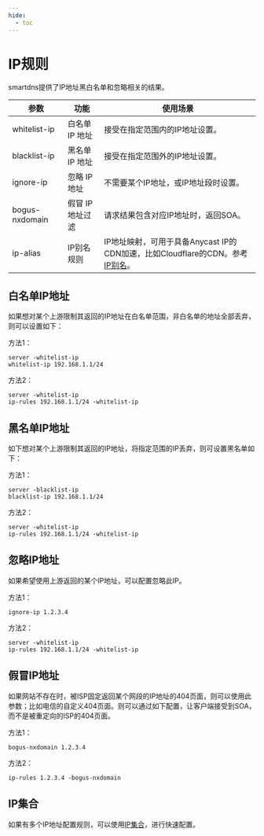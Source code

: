 ```yaml
---
hide:
  - toc
---
```


# IP规则

smartdns提供了IP地址黑白名单和忽略相关的结果。

|参数|功能|使用场景|
|---|---|---|
|whitelist-ip|白名单 IP 地址|接受在指定范围内的IP地址设置。
|blacklist-ip|黑名单 IP 地址|接受在指定范围外的IP地址设置。
|ignore-ip|忽略 IP 地址|不需要某个IP地址，或IP地址段时设置。
|bogus-nxdomain|假冒 IP 地址过滤|请求结果包含对应IP地址时，返回SOA。
|ip-alias|IP别名规则|IP地址映射，可用于具备Anycast IP的CDN加速，比如Cloudflare的CDN。参考[IP别名](../config/ip-alias.md)。

## 白名单IP地址

如果想对某个上游限制其返回的IP地址在白名单范围，非白名单的地址全部丢弃，则可以设置如下：

方法1：

```shell
server -whitelist-ip
whitelist-ip 192.168.1.1/24
```

方法2：

```shell
server -whitelist-ip
ip-rules 192.168.1.1/24 -whitelist-ip
```

## 黑名单IP地址

如下想对某个上游限制其返回的IP地址，将指定范围的IP丢弃，则可设置黑名单如下：

方法1：

```shell
server -blacklist-ip
blacklist-ip 192.168.1.1/24
```

方法2：

```shell
server -whitelist-ip
ip-rules 192.168.1.1/24 -whitelist-ip
```

## 忽略IP地址

如果希望使用上游返回的某个IP地址，可以配置忽略此IP。

方法1：

```shell
ignore-ip 1.2.3.4
```

方法2：

```shell
server -whitelist-ip
ip-rules 192.168.1.1/24 -whitelist-ip
```

## 假冒IP地址

如果网站不存在时，被ISP固定返回某个网段的IP地址的404页面，则可以使用此参数；比如电信的自定义404页面。则可以通过如下配置，让客户端接受到SOA，而不是被重定向的ISP的404页面。

方法1：

```shell
bogus-nxdomain 1.2.3.4
```

方法2：

```shell
ip-rules 1.2.3.4 -bogus-nxdomain
```

## IP集合

如果有多个IP地址配置规则，可以使用[IP集合](../config/ip-set.md)，进行快速配置。